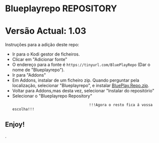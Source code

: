 # Blueplayrepo REPOSITORY
# Versão Actual: 1.03

Instruções para a adição deste repo:


<p align="left">
  <ul>
    <li>Ir para o Kodi gestor de ficheiros.</li>
    <li>Clicar em "Adicionar fonte"</li>
    <li>O endereço para a fonte é <code>https://tinyurl.com/BluePlayRepo</code> (Dar o nome de "Blueplayrepo").</li>
    <li>Ir para "Addons"</li>
    <li>Em Addons, instalar de um ficheiro zip. Quando perguntar pela localização, selecionar "Blueplayrepo", e instalar <a href="BluePlay.Repo.zip">BluePlay.Repo.zip</a>.</li>
    <li>Voltar para Addons,mas desta vez, selecionar "Instalar do repositório"</li>
    <li>Selecionar o "Blueplayrepo Repository"</li>
    
                                       !!!Agora o resto fica á vossa escolha!!!
  </ul>
</p>

## Enjoy!

.
